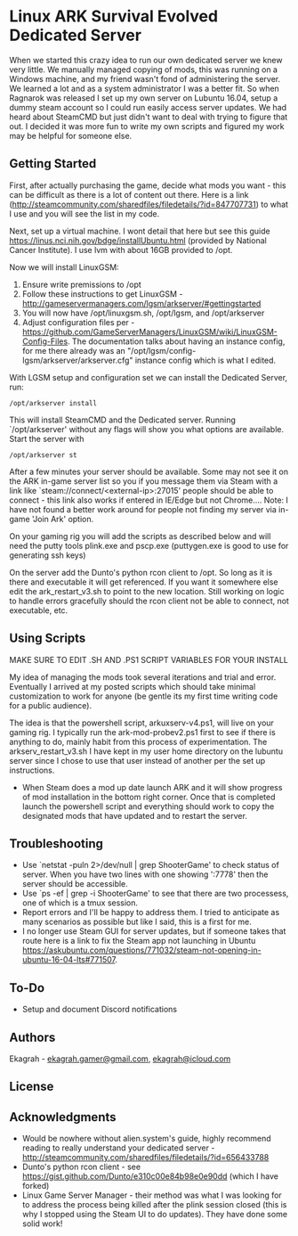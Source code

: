 # Linux ARK Survival Evolved Dedicated Server

When we started this crazy idea to run our own dedicated server we knew very little. We manually managed copying of mods, this was running on a Windows machine, and my friend wasn't fond of administering the server. We learned a lot and as a system administrator I was a better fit. So when Ragnarok was released I set up my own server on Lubuntu 16.04, setup a dummy steam account so I could run easily access server updates. We had heard about SteamCMD but just didn't want to deal with trying to figure that out. I decided it was more fun to write my own scripts and figured my work may be helpful for someone else.

## Getting Started

First, after actually purchasing the game, decide what mods you want - this can be difficult as there is a lot of content out there. Here is a link (http://steamcommunity.com/sharedfiles/filedetails/?id=847707731) to what I use and you will see the list in my code.

Next, set up a virtual machine. I wont detail that here but see this guide https://linus.nci.nih.gov/bdge/installUbuntu.html (provided by National Cancer Institute). I use lvm with about 16GB provided to /opt.

Now we will install LinuxGSM:
1) Ensure write premissions to /opt 
2) Follow these instructions to get LinuxGSM - http://gameservermanagers.com/lgsm/arkserver/#gettingstarted
3) You will now have /opt/linuxgsm.sh, /opt/lgsm, and /opt/arkserver
4) Adjust configuration files per - https://github.com/GameServerManagers/LinuxGSM/wiki/LinuxGSM-Config-Files. The documentation talks about having an instance config, for me there already was an "/opt/lgsm/config-lgsm/arkserver/arkserver.cfg" instance config which is what I edited.

With LGSM setup and configuration set we can install the Dedicated Server, run:
```
/opt/arkserver install
```
This will install SteamCMD and the Dedicated server. Running \`/opt/arkserver\' without any flags will show you what options are available. Start the server with
```
/opt/arkserver st
```
After a few minutes your server should be available. Some may not see it on the ARK in-game server list so you if you message them via Steam with a link like \`steam://connect/\<external-ip\>:27015\' people should be able to connect - this link also works if entered in IE/Edge but not Chrome.... Note: I have not found a better work around for people not finding my server via in-game 'Join Ark' option. 

On your gaming rig you will add the scripts as described below and will need the putty tools plink.exe and pscp.exe (puttygen.exe is good to use for generating ssh keys)

On the server add the Dunto's python rcon client to /opt. So long as it is there and executable it will get referenced. If you want it somewhere else edit the ark_restart_v3.sh to point to the new location. Still working on logic to handle errors gracefully should the rcon client not be able to connect, not executable, etc.


## Using Scripts

MAKE SURE TO EDIT .SH AND .PS1 SCRIPT VARIABLES FOR YOUR INSTALL

My idea of managing the mods took several iterations and trial and error. Eventually I arrived at my posted scripts which should take minimal customization to work for anyone (be gentle its my first time writing code for a public audience).

The idea is that the powershell script, arkuxserv-v4.ps1, will live on your gaming rig. I typically run the ark-mod-probev2.ps1 first to see if there is anything to do, mainly habit from this process of experimentation. The arkserv_restart_v3.sh I have kept in my user home directory on the lubuntu server since I chose to use that user instead of another per the set up instructions.

* When Steam does a mod up date launch ARK and it will show progress of mod installation in the bottom right corner. Once that is completed launch the powershell script and everything should work to copy the designated mods that have updated and to restart the server.

## Troubleshooting

* Use \`netstat -puln 2\>/dev/null | grep ShooterGame\' to check status of server. When you have two lines with one showing ':7778' then the server should be accessible.
* Use \`ps -ef | grep -i ShooterGame\' to see that there are two processess, one of which is a tmux session.
* Report errors and I'll be happy to address them. I tried to anticipate as many scenarios as possible but like I said, this is a first for me.
* I no longer use Steam GUI for server updates, but if someone takes that route here is a link to fix the Steam app not launching in Ubuntu https://askubuntu.com/questions/771032/steam-not-opening-in-ubuntu-16-04-lts#771507.

## To-Do

* Setup and document Discord notifications

## Authors

Ekagrah - ekagrah.gamer@gmail.com, ekagrah@icloud.com

## License



## Acknowledgments

* Would be nowhere without alien.system's guide, highly recommend reading to really understand your dedicated server - http://steamcommunity.com/sharedfiles/filedetails/?id=656433788
* Dunto's python rcon client - see https://gist.github.com/Dunto/e310c00e84b98e0e90dd (which I have forked)
* Linux Game Server Manager - their method was what I was looking for to address the process being killed after the plink session closed (this is why I stopped using the Steam UI to do updates). They have done some solid work!
